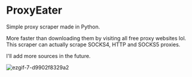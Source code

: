 # ProxyEater
Simple proxy scraper made in Python.

More faster than downloading them by visiting all free proxy websites lol.
This scraper can actually scrape SOCKS4, HTTP and SOCKS5 proxies.

I'll add more sources in the future.

![ezgif-7-d9902f8329a2](https://user-images.githubusercontent.com/49789253/112891502-8003cb00-90d8-11eb-95d7-dcf30609ba69.gif)






